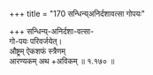 +++
title = "170 सन्धिन्य्अनिर्दशावत्सा गोपयः"

+++
सन्धिन्य्-अनिर्दशा-वत्सा-  
गो-पयः परिवर्जयेत्।  
औष्ट्रम् ऐकशफं स्त्रैणम्  
आरण्यकम् अथ +अविकम्  ॥ १.१७० ॥